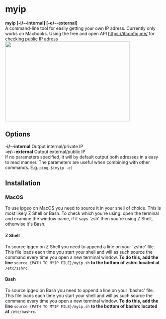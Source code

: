 # myip
**myip [-i/--internal] [-e/--external]** <br />
A command-line tool for easily getting your own IP adress. Currently only works on Macbooks.
Using the free and open API https://ifconfig.me/ for checking public IP adress <br />
<img src="https://raw.githubusercontent.com/JosefAnhede/myip/main/myipexample.gif" width="400" height="256"/>

## Options
**-i/--internal** Output internal/private IP <br />
**-e/--external** Output external/public IP <br />
If no parameters specified, it will by default output both adresses in a easy to read manner. The parameters are useful when combining with other commands. E.g. `ping $(myip -e)`


## Installation
### MacOS
To use ipgeo on MacOS you need to source it in your shell of choice. This is most likely Z Shell or Bash. To check which you're using: open the terminal and examine the window name, if it says 'zsh' then you're using Z Shell, otherwise it's Bash.
#### Z Shell
To source ipgeo on Z Shell you need to append a line on your 'zshrc' file. This file loads each time you start your shell and will as such source the command every time you open a new terminal window. **To do this, add the line** `source {PATH TO MYIP FILE}/myip.sh` **to the bottom of zshrc located at** `/etc/zshrc`.

#### Bash
To source ipgeo on Bash you need to append a line on your 'bashrc' file. This file loads each time you start your shell and will as such source the command every time you open a new terminal window. **To do this, add the line** `source {PATH TO MYIP FILE}/myip.sh` **to the bottom of bashrc located at** `/etc/bashrc`.
